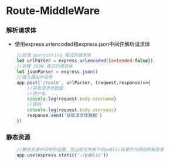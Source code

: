# Route-MiddleWare
### 解析请求体
- 使用express.urlencoded和express.json中间件解析请求体
```javascript
    //处理 querystring 格式的请求体
    let urlParser = express.urlencoded({extended:false})
    //处理 JSON 格式的请求体
    let jsonParser = express.json()
    //插入路由中间件
    app.post('/route', urlParser, (request,response)=>{
        //获取请求体数据
        //用户名
        console.log(request.body.username)
        //密码
        console.log(request.body.userpass)
        response.send('获取请求体数据')
    })
```

### 静态资源
```javascript
    //静态资源中间件的设置，将当前文件夹下的public目录作为网站的根目录
    app.use(express.static('./public'))
```